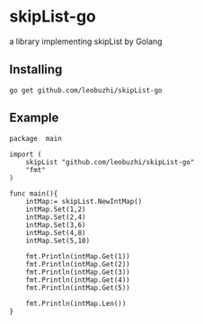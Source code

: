 # skipList-go
a library implementing skipList by Golang

## Installing
```
go get github.com/leobuzhi/skipList-go
```

## Example
```
package  main

import (
	skipList "github.com/leobuzhi/skipList-go"
	"fmt"
)

func main(){
	intMap:= skipList.NewIntMap()
	intMap.Set(1,2)
	intMap.Set(2,4)
	intMap.Set(3,6)
	intMap.Set(4,8)
	intMap.Set(5,10)

	fmt.Println(intMap.Get(1))
	fmt.Println(intMap.Get(2))
	fmt.Println(intMap.Get(3))
	fmt.Println(intMap.Get(4))
	fmt.Println(intMap.Get(5))

	fmt.Println(intMap.Len())
}
```
